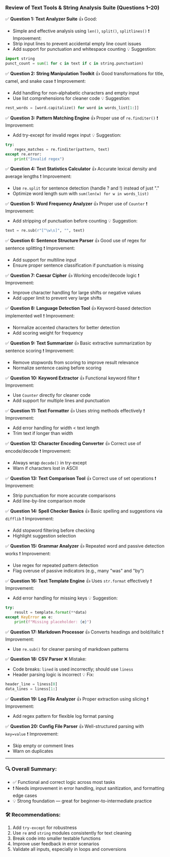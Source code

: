 ### Review of Text Tools & String Analysis Suite (Questions 1–20)

✅ **Question 1: Text Analyzer Suite**
👍 Good:
- Simple and effective analysis using `len()`, `split()`, `splitlines()`
❗ Improvement:
- Strip input lines to prevent accidental empty line count issues
- Add support for punctuation and whitespace counting
💡 Suggestion:
```python
import string
punct_count = sum(1 for c in text if c in string.punctuation)
```

✅ **Question 2: String Manipulation Toolkit**
👍 Good transformations for title, camel, and snake case
❗ Improvement:
- Add handling for non-alphabetic characters and empty input
- Use list comprehensions for cleaner code
💡 Suggestion:
```python
rest_words = [word.capitalize() for word in words_list[1:]]
```

✅ **Question 3: Pattern Matching Engine**
👍 Proper use of `re.finditer()`
❗ Improvement:
- Add try-except for invalid regex input
💡 Suggestion:
```python
try:
    regex_matches = re.finditer(pattern, text)
except re.error:
    print("Invalid regex")
```

✅ **Question 4: Text Statistics Calculator**
👍 Accurate lexical density and average lengths
❗ Improvement:
- Use `re.split` for sentence detection (handle ? and !) instead of just "."
- Optimize word length sum with `sum(len(w) for w in words_list)`

✅ **Question 5: Word Frequency Analyzer**
👍 Proper use of `Counter`
❗ Improvement:
- Add stripping of punctuation before counting
💡 Suggestion:
```python
text = re.sub(r"[^\w\s]", "", text)
```

✅ **Question 6: Sentence Structure Parser**
👍 Good use of regex for sentence splitting
❗ Improvement:
- Add support for multiline input
- Ensure proper sentence classification if punctuation is missing

✅ **Question 7: Caesar Cipher**
👍 Working encode/decode logic
❗ Improvement:
- Improve character handling for large shifts or negative values
- Add upper limit to prevent very large shifts

✅ **Question 8: Language Detection Tool**
👍 Keyword-based detection implemented well
❗ Improvement:
- Normalize accented characters for better detection
- Add scoring weight for frequency

✅ **Question 9: Text Summarizer**
👍 Basic extractive summarization by sentence scoring
❗ Improvement:
- Remove stopwords from scoring to improve result relevance
- Normalize sentence casing before scoring

✅ **Question 10: Keyword Extractor**
👍 Functional keyword filter
❗ Improvement:
- Use `Counter` directly for cleaner code
- Add support for multiple lines and punctuation

✅ **Question 11: Text Formatter**
👍 Uses string methods effectively
❗ Improvement:
- Add error handling for width < text length
- Trim text if longer than width

✅ **Question 12: Character Encoding Converter**
👍 Correct use of encode/decode
❗ Improvement:
- Always wrap `decode()` in try-except
- Warn if characters lost in ASCII

✅ **Question 13: Text Comparison Tool**
👍 Correct use of set operations
❗ Improvement:
- Strip punctuation for more accurate comparisons
- Add line-by-line comparison mode

✅ **Question 14: Spell Checker Basics**
👍 Basic spelling and suggestions via `difflib`
❗ Improvement:
- Add stopword filtering before checking
- Highlight suggestion selection

✅ **Question 15: Grammar Analyzer**
👍 Repeated word and passive detection works
❗ Improvement:
- Use regex for repeated pattern detection
- Flag overuse of passive indicators (e.g., many "was" and "by")

✅ **Question 16: Text Template Engine**
👍 Uses `str.format` effectively
❗ Improvement:
- Add error handling for missing keys
💡 Suggestion:
```python
try:
    result = template.format(**data)
except KeyError as e:
    print(f"Missing placeholder: {e}")
```

✅ **Question 17: Markdown Processor**
👍 Converts headings and bold/italic
❗ Improvement:
- Use `re.sub()` for cleaner parsing of markdown patterns

✅ **Question 18: CSV Parser**
❌ Mistake:
- Code breaks: `lined` is used incorrectly; should use `liness`
- Header parsing logic is incorrect
💡 Fix:
```python
header_line = liness[0]
data_lines = liness[1:]
```

✅ **Question 19: Log File Analyzer**
👍 Proper extraction using slicing
❗ Improvement:
- Add regex pattern for flexible log format parsing

✅ **Question 20: Config File Parser**
👍 Well-structured parsing with `key=value`
❗ Improvement:
- Skip empty or comment lines
- Warn on duplicates

---

### 🔍 Overall Summary:
- ✅ Functional and correct logic across most tasks
- ❗ Needs improvement in error handling, input sanitization, and formatting edge cases
- 💡 Strong foundation — great for beginner-to-intermediate practice

### 🛠️ Recommendations:
1. Add `try-except` for robustness
2. Use `re` and `string` modules consistently for text cleaning
3. Break code into smaller testable functions
4. Improve user feedback in error scenarios
5. Validate all inputs, especially in loops and conversions
